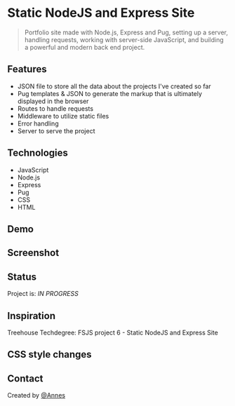 # Static NodeJS and Express Site

> Portfolio site made with Node.js, Express and Pug, setting up a server, handling requests, working with server-side JavaScript, and building a powerful and modern back end project.

## Features

* JSON file to store all the data about the projects I've created so far
* Pug templates & JSON to generate the markup that is ultimately displayed in the browser
* Routes to handle requests
* Middleware to utilize static files
* Error handling
* Server to serve the project

## Technologies

* JavaScript
* Node.js
* Express
* Pug
* CSS
* HTML

## Demo

## Screenshot

## Status

Project is: _IN PROGRESS_

## Inspiration

Treehouse Techdegree: FSJS project 6 - Static NodeJS and Express Site

## CSS style changes

## Contact

Created by [@Annes](https://twitter.com/annesCode)
